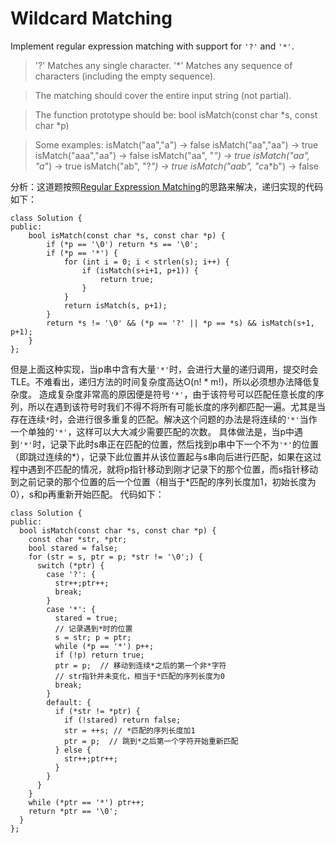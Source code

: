 # Wildcard Matching
Implement regular expression matching with support for `'?'` and `'*'`.

> '?' Matches any single character.
'*' Matches any sequence of characters (including the empty sequence).

> The matching should cover the entire input string (not partial).

> The function prototype should be:
bool isMatch(const char *s, const char *p)

> Some examples:
isMatch("aa","a") → false
isMatch("aa","aa") → true
isMatch("aaa","aa") → false
isMatch("aa", "*") → true
isMatch("aa", "a*") → true
isMatch("ab", "?*") → true
isMatch("aab", "c*a*b") → false

分析：这道题按照[Regular Expression Matching](https://oj.leetcode.com/problems/regular-expression-matching/)的思路来解决，递归实现的代码如下：
```
class Solution {
public:
    bool isMatch(const char *s, const char *p) {
        if (*p == '\0') return *s == '\0';
        if (*p == '*') {
            for (int i = 0; i < strlen(s); i++) {
                if (isMatch(s+i+1, p+1)) {
                    return true;
                }
            }
            return isMatch(s, p+1);
        }
        return *s != '\0' && (*p == '?' || *p == *s) && isMatch(s+1, p+1);
    }
};
```
但是上面这种实现，当p串中含有大量`'*'`时，会进行大量的递归调用，提交时会TLE。不难看出，递归方法的时间复杂度高达O(n! \* m!)，所以必须想办法降低复杂度。
造成复杂度非常高的原因便是符号`'*'`，由于该符号可以匹配任意长度的序列，所以在遇到该符号时我们不得不将所有可能长度的序列都匹配一遍。尤其是当存在连续`*`时，会进行很多重复的匹配。解决这个问题的办法是将连续的`'*'`当作一个单独的`'*'`，这样可以大大减少需要匹配的次数。
具体做法是，当p中遇到`'*'`时，记录下此时s串正在匹配的位置，然后找到p串中下一个不为`'*'`的位置（即跳过连续的\*），记录下此位置并从该位置起与s串向后进行匹配，如果在这过程中遇到不匹配的情况，就将p指针移动到刚才记录下的那个位置，而s指针移动到之前记录的那个位置的后一个位置（相当于\*匹配的序列长度加1，初始长度为0），s和p再重新开始匹配。
代码如下：
```
class Solution {
public:
  bool isMatch(const char *s, const char *p) {
    const char *str, *ptr;
    bool stared = false;
    for (str = s, ptr = p; *str != '\0';) {
      switch (*ptr) {
        case '?': {
          str++;ptr++;
          break;
        }
        case '*': {
          stared = true;
          // 记录遇到*时的位置
          s = str; p = ptr;
          while (*p == '*') p++;
          if (!p) return true;
          ptr = p;  // 移动到连续*之后的第一个非*字符
          // str指针并未变化，相当于*匹配的序列长度为0
          break;
        }
        default: {
          if (*str != *ptr) {
            if (!stared) return false;
            str = ++s; // *匹配的序列长度加1
            ptr = p;  // 跳到*之后第一个字符开始重新匹配
          } else {
            str++;ptr++;
          }
        }
      }
    }
    while (*ptr == '*') ptr++;
    return *ptr == '\0';
  }
};
```

